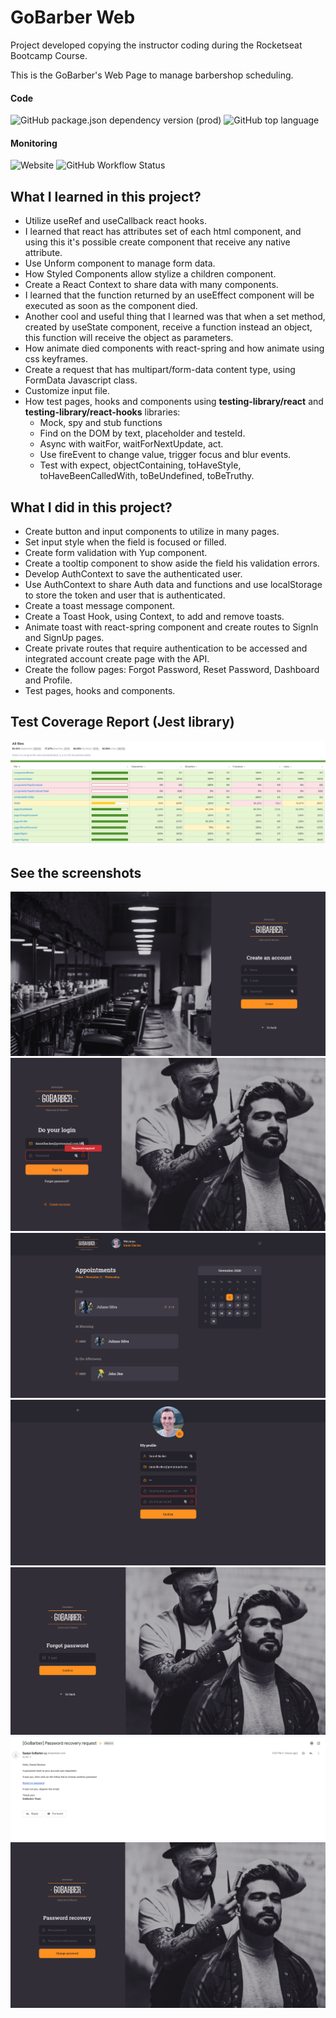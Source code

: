 # GoBarber Web

Project developed copying the instructor coding during the Rocketseat Bootcamp Course.

This is the GoBarber's Web Page to manage barbershop scheduling.

#### Code
![GitHub package.json dependency version (prod)](https://img.shields.io/github/package-json/dependency-version/danielbackes/rocketseat-gobarber-web/react?style=for-the-badge)
![GitHub top language](https://img.shields.io/github/languages/top/danielbackes/rocketseat-gobarber-api?style=for-the-badge)

#### Monitoring
![Website](https://img.shields.io/website?style=for-the-badge&url=https%3A%2F%2Fgobarber.danielbackes.dev)
![GitHub Workflow Status](https://img.shields.io/github/workflow/status/danielbackes/rocketseat-gobarber-api/Delivery%20on%20production?style=for-the-badge)

## What I learned in this project?

  - Utilize useRef and useCallback react hooks.
  - I learned that react has attributes set of each html component, and using this it's possible create component that receive any native attribute.
  - Use Unform component to manage form data.
  - How Styled Components allow stylize a children component.
  - Create a React Context to share data with many components.
  - I learned that the function returned by an useEffect component will be executed as soon as the component died.
  - Another cool and useful thing that I learned was that when a set<State> method, created by useState component, receive a function instead an object, this function will receive the <State> object as parameters.
  - How animate died components with react-spring and how animate using css keyframes.
  - Create a request that has multipart/form-data content type, using FormData Javascript class.
  - Customize input file.
  - How test pages, hooks and components using **testing-library/react** and **testing-library/react-hooks** libraries:
    - Mock, spy and stub functions
    - Find on the DOM by text, placeholder and testeId.
    - Async with waitFor, waitForNextUpdate, act.
    - Use fireEvent to change value, trigger focus and blur events.
    - Test with expect, objectContaining, toHaveStyle, toHaveBeenCalledWith, toBeUndefined, toBeTruthy.


## What I did in this project?

  - Create button and input components to utilize in many pages.
  - Set input style when the field is focused or filled.
  - Create form validation with Yup component.
  - Create a tooltip component to show aside the field his validation errors.
  - Develop AuthContext to save the authenticated user.
  - Use AuthContext to share Auth data and functions and use localStorage to store the token and user that is authenticated.
  - Create a toast message component.
  - Create a Toast Hook, using Context, to add and remove toasts.
  - Animate toast with react-spring component and create routes to SignIn and SignUp pages.
  - Create private routes that require authentication to be accessed and integrated account create page with the API.
  - Create the follow pages: Forgot Password, Reset Password, Dashboard and Profile.
  - Test pages, hooks and components.

## Test Coverage Report (Jest library)

![SignIn](readme/screenshot-8.png)

## See the screenshots

![SignIn](readme/screenshot-1.png)
![SignUp](readme/screenshot-2.png)
![SignUp](readme/screenshot-3.png)
![SignUp](readme/screenshot-4.png)
![SignUp](readme/screenshot-5.png)
![SignUp](readme/screenshot-6.png)
![SignUp](readme/screenshot-7.png)

